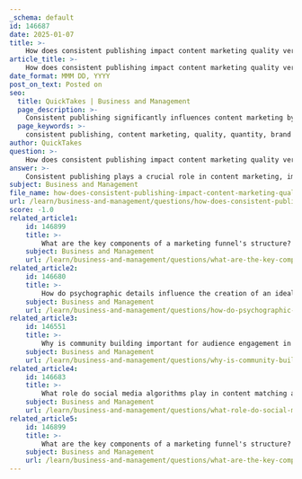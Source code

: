 ```yaml
---
_schema: default
id: 146687
date: 2025-01-07
title: >-
    How does consistent publishing impact content marketing quality versus quantity?
article_title: >-
    How does consistent publishing impact content marketing quality versus quantity?
date_format: MMM DD, YYYY
post_on_text: Posted on
seo:
  title: QuickTakes | Business and Management
  page_description: >-
    Consistent publishing significantly influences content marketing by enhancing both quality and quantity. It builds brand identity, engages the audience, and fosters trust while balancing the need for regular posting with the delivery of high-quality content.
  page_keywords: >-
    consistent publishing, content marketing, quality, quantity, brand identity, audience engagement, trust building, posting schedule, valuable content, content strategy
author: QuickTakes
question: >-
    How does consistent publishing impact content marketing quality versus quantity?
answer: >-
    Consistent publishing plays a crucial role in content marketing, impacting both quality and quantity in significant ways. Here’s a detailed analysis based on the gathered information:\n\n### Quality vs. Quantity\n\n1. **Quality of Content**:\n   - **Consistency in Voice and Style**: Maintaining a consistent voice, tone, and style across all content helps in building a recognizable brand identity. When content lacks consistency, it can confuse customers and dilute the brand message. High-quality content that is valuable and relevant to the audience is essential for effective content marketing.\n   - **Value to Audience**: Consistent publishing allows brands to focus on delivering valuable content that meets the needs of their audience. This focus on quality over sheer volume can lead to stronger engagement and trust from the audience, as they come to expect valuable insights regularly.\n\n2. **Quantity of Content**:\n   - **Regular Posting Schedule**: A consistent posting schedule means sharing content at regular intervals, which can enhance visibility and engagement. When brands publish content consistently, they are more likely to stay top-of-mind for their audience, leading to increased traffic and interaction.\n   - **Balancing Quality and Quantity**: While it is important to maintain a consistent output of content, it should not come at the expense of quality. Brands must find an optimal frequency that allows them to produce high-quality content without overwhelming their audience or sacrificing the value of what they share.\n\n### Building Trust and Engagement\n\n- **Trust Building**: Consistency in content publishing builds trust with the audience. When followers know they can expect regular updates, they are more likely to engage with the content and develop a loyal following. This trust can translate into higher conversion rates and customer loyalty.\n- **Audience Engagement**: Regularly published content encourages ongoing engagement. Audiences are more likely to interact with brands that consistently provide fresh and relevant content, fostering a sense of community and connection.\n\n### Challenges of Consistency\n\n- **Team Coordination**: For businesses with multiple content creators, maintaining a consistent quality and style can be challenging. It requires effective communication and collaboration among team members to ensure that all content aligns with the brand’s voice and objectives.\n- **Resource Allocation**: Consistently producing high-quality content requires adequate resources, including time, budget, and skilled personnel. Brands must be prepared to invest in these areas to achieve their content marketing goals.\n\n### Conclusion\n\nIn summary, consistent publishing significantly impacts content marketing by enhancing both quality and quantity. While it is essential to maintain a regular posting schedule to build trust and engage the audience, the focus should always remain on delivering high-quality, valuable content. Striking the right balance between quality and quantity is key to a successful content marketing strategy.
subject: Business and Management
file_name: how-does-consistent-publishing-impact-content-marketing-quality-versus-quantity.md
url: /learn/business-and-management/questions/how-does-consistent-publishing-impact-content-marketing-quality-versus-quantity
score: -1.0
related_article1:
    id: 146899
    title: >-
        What are the key components of a marketing funnel's structure?
    subject: Business and Management
    url: /learn/business-and-management/questions/what-are-the-key-components-of-a-marketing-funnels-structure
related_article2:
    id: 146680
    title: >-
        How do psychographic details influence the creation of an ideal customer avatar?
    subject: Business and Management
    url: /learn/business-and-management/questions/how-do-psychographic-details-influence-the-creation-of-an-ideal-customer-avatar
related_article3:
    id: 146551
    title: >-
        Why is community building important for audience engagement in social media marketing?
    subject: Business and Management
    url: /learn/business-and-management/questions/why-is-community-building-important-for-audience-engagement-in-social-media-marketing
related_article4:
    id: 146683
    title: >-
        What role do social media algorithms play in content matching and audience engagement?
    subject: Business and Management
    url: /learn/business-and-management/questions/what-role-do-social-media-algorithms-play-in-content-matching-and-audience-engagement
related_article5:
    id: 146899
    title: >-
        What are the key components of a marketing funnel's structure?
    subject: Business and Management
    url: /learn/business-and-management/questions/what-are-the-key-components-of-a-marketing-funnels-structure
---
```


&nbsp;